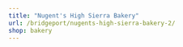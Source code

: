 ```yaml
---
title: "Nugent's High Sierra Bakery"
url: /bridgeport/nugents-high-sierra-bakery-2/
shop: bakery
---
```

